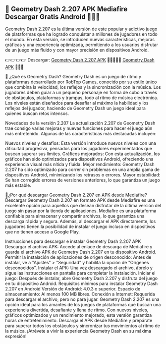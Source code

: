 ## 👋 Geometry Dash 2.207 APK Mediafire Descargar Gratis Android 🌸🌸🌸

Geometry Dash 2.207 es la última versión de este popular y adictivo juego de plataformas que ha logrado conquistar a millones de jugadores en todo el mundo. En esta versión, se introducen nuevas características, mejoras gráficas y una experiencia optimizada, permitiendo a los usuarios disfrutar de un juego más fluido y con mayor precisión en dispositivos Android.

👉👉👉👉 Descargar:  [Geometry Dash 2.207 APK](https://apktoca.com) 💞💞💞💞💞  [Geometry Dash APK](https://apktoca.com/geometry-dash-2-2-apk-2) 👑👑👑

💍 ¿Qué es Geometry Dash?
Geometry Dash es un juego de ritmo y plataformas desarrollado por RobTop Games, conocido por su estilo único que combina la velocidad, los reflejos y la sincronización con la música. Los jugadores deben guiar a un pequeño personaje en forma de cubo a través de obstáculos, plataformas y trampas, todo al ritmo de música electrónica. Los niveles están diseñados para desafiar al máximo la habilidad y los reflejos del jugador, haciendo de Geometry Dash un juego ideal para quienes buscan retos intensos.

Novedades de la versión 2.207
La actualización 2.207 de Geometry Dash trae consigo varias mejoras y nuevas funciones para hacer el juego aún más entretenido. Algunas de las características más destacadas incluyen:

Nuevos niveles y desafíos: Esta versión introduce nuevos niveles con una dificultad progresiva, pensados para los jugadores experimentados que buscan superar sus límites.
Gráficos mejorados: Con esta actualización, los gráficos han sido optimizados para dispositivos Android, ofreciendo una experiencia visual más nítida y fluida.
Mejor rendimiento: Geometry Dash 2.207 ha sido optimizado para correr sin problemas en una amplia gama de dispositivos Android, minimizando los retrasos o errores.
Mayor estabilidad: Se han corregido errores de versiones anteriores, lo que garantiza un juego más estable.

💍¿Por qué descargar Geometry Dash 2.207 en APK desde Mediafire?
Descargar Geometry Dash 2.207 en formato APK desde Mediafire es una excelente opción para aquellos que desean disfrutar de la última versión del juego sin pasar por la tienda de aplicaciones. Mediafire es una plataforma confiable para almacenar y compartir archivos, lo que garantiza una descarga rápida y segura. Además, al descargar el APK directamente, los jugadores tienen la posibilidad de instalar el juego incluso en dispositivos que no tienen acceso a Google Play.

Instrucciones para descargar e instalar Geometry Dash 2.207 APK
Descargar el archivo APK: Accede al enlace de descarga de Mediafire y guarda el archivo APK de Geometry Dash 2.207 en tu dispositivo Android.
Permitir la instalación de aplicaciones de origen desconocido: Antes de instalar, ve a "Ajustes" > "Seguridad" y habilita la opción de "Orígenes desconocidos".
Instalar el APK: Una vez descargado el archivo, ábrelo y sigue las instrucciones en pantalla para completar la instalación.
Iniciar el juego: Después de instalar, abre Geometry Dash 2.207 y disfruta del juego en tu dispositivo Android.
Requisitos mínimos para instalar Geometry Dash 2.207 en Android
Versión de Android: 4.0.3 o superior.
Espacio de almacenamiento: Al menos 100 MB libres.
Conexión a Internet: Requerida para descargar el archivo, pero no para jugar.
Geometry Dash 2.207 es una opción ideal para los amantes de los juegos de plataformas que buscan una experiencia divertida, desafiante y llena de ritmo. Con nuevos niveles, gráficos optimizados y un rendimiento mejorado, esta versión garantiza horas de entretenimiento. Descarga el APK desde Mediafire y prepárate para superar todos los obstáculos y sincronizar tus movimientos al ritmo de la música. ¡Atrévete a vivir la experiencia Geometry Dash en su máxima expresión!
